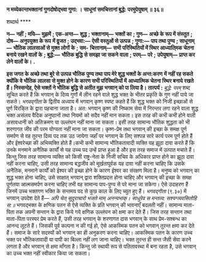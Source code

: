**न मय्येकान्तभक्तानां गुणदोषोद्भवा गुणा: ।** **साधूनां समचित्तानां बुद्धे: परमुपेयुषाम् ॥ ३६॥** 

शब्दार्थ **** 

**न—** **नहीं** **; मयि—** **मुझमें** **; एक-अन्त—** **शुद्ध** **; भक्तानाम्—** **भक्तों का** **; गुण—** **अच्छे के रूप में संस्तुत** **; दोष—** **अनुपयुक्त के रूप** **में वॢजत** **; उद्भवा:—** **ऐसी वस्तुओं से उत्पन्न** **; गुणा:—** **पाप तथा पुण्य** **; साधूनाम्—** **भौतिक लालसाओं से मुक्त लोगों के** **; सम-** **चित्तानाम्—** **सभी परिस्थितियों में स्थिर आध्याति्मक चेतना बनाये रखने वालों के** **; बुद्धे:—** **भौतिक बुद्धि से समझा जा सकने** **वाला** **; परम्—** **परे** **; उपेयुषाम्—** **प्राप्त कर लेने वालों के।** **.** 

**इस जगत के अच्छे तथा बुरे से उत्पन्न भौतिक पुण्य तथा पाप मेरे शुद्ध भक्तों के अन्त:करण** **में नहीं रह सकते क्योंकि वे भौतिक लालसा से मुक्त होने के कारण सभी परिस्थितियों में** **आध्यात्मिक चेतना स्थिर बनाये रखते हैं। निस्सन्देह, ऐसे भक्तों ने भौतिक बुद्धि से अतीत मुझ** **भगवान् को पा लिया है।** **तात्पर्य :** *बुद्धे: परम्* शब्द सूचित करते हैं कि भगवान् के दिव्य गुणों में लीन रहने वाले शुद्ध भक्त के भीतर प्रकृति के गुण नहीं पाये जा सकते। *भगवद्गीता* के द्वितीय अध्याय में भगवान् कृष्ण स्पष्ट कहते हैं कि शुद्ध भक्त को निजी इच्छाओं से पूर्ण विरकि्त के द्वारा पहचाना जाता है। अत: भगवान् कृष्ण की निष्काम सेवा में निरन्तर लगा रहने वाला शुद्ध भक्त असंलय वैदिक अनुष्ठानों तथा नियमों को सदैव नहीं मान सकता। इस तरह की कभी कभी होने वाली असावधानी को अतिक्रमण या उल्लंघन नहीं माना जा सकता। इसी तरह सामान्य भौतिक शुद्धता को भी शरणागत जीव की परम योग्यता नहीं माना जा सकता। कृष्ण-प्रेम तथा भगवान् की इच्छा के समक्ष पूर्ण समर्पण से वह तुरन्त दिव्य पद तक उठ जायेगा जहाँ पर भगवान् के लिए सश्पन्न सारे कार्य परम पूर्ण होते हैं और ईश्वरेच्छा की अभिव्यक्ति होते हैं।कभी कभी सामान्य भौतिकतावादी व्यक्ति यह झूठा दावा करते हैं कि उनके मनमाने अनैतिक कार्यों से यह उच्च पद उन्हें प्राप्त हुआ है और इस तरह समाज में उत्पात मचाते हैं। किन्तु जिस तरह सामान्य व्यक्ति को किसी राष्ट्र-नेता के निजी सचिव के अधिकार प्राप्त होने का झूठा दावा नहीं करना चाहिए, उसी तरह सामान्य बद्धजीव को मूर्खतापूर्वक यह दावा नहीं करना चाहिए कि उसके अनैतिक, मनमाने कार्यों को ईश्वर की इच्छा होने के कारण ईश्वर का संरक्षण मिला है। मनुष्य को भगवान् का शुद्ध भक्त होना चाहिए, उसे साक्षात् भगवान् द्वारा शक्तिप्रदत्त होना चाहिए और भगवान् की इच्छा के समक्ष पूर्णतया आत्मसमर्पण करना चाहिए तभी वह सामान्य पाप-पुण्य से परे माना जा सकेगा। ऐसे उदाहरण हैं जिनमें उच्च भक्तगण भक्ति के सन्तमय पद से कुछ काल के लिए च्युत हुए हैं। *भगवद्गीता* (९.३०) में भगवान् उपदेश देते हैं— *अपि चेत् सुदुराचारो भजते माम् अनन्यभाक्।* *साधुरेव स मन्तव्य: सश्यग्व्यवसितोहि स:॥* भगवद्भक्त के क्षणिक पतन से ऐसे व्यक्ति के प्रति भगवान् की भावनाएँ बदलती नहीं। सामान्य माता-पिता तक अपनी सन्तान के द्वारा किये गये क्षणिक उल्लंघन को क्षमा कर देते हैं। जिस तरह सन्तान तथा माता-पिता परस्पर प्रेम करते हैं, उसी तरह भगवान् के शरणागत दास भगवान् के साथ प्रेम-सश्बन्ध का आनन्द लूटते हैं। जिसकी पूर्व कल्पना न की गई हो, ऐसे आकस्मिक पतन को भगवान् तुरन्त क्षमा कर देते हैं। समाज के सारे सदस्यों को भगवान् का ही अनुकरण करना चाहिए। आकस्मिक पतन के कारण उच्च भक्त पर भौतिकतावादी या पापी का बिल्ला नहीं लग जाना चाहिए। भक्त तुरन्त ही सन्त जैसी सेवा करने लगता है और भगवान् से क्षमा माँगता है। किन्तु जो स्थायी रूप से पतितावस्था में बना रहता है, उसे भगवान् का उच्च भक्त नहीं स्वीकार किया जा सकता।  
